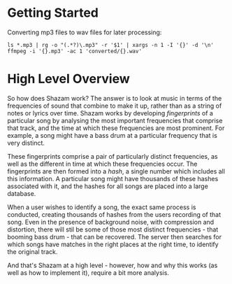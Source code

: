 # Getting Started
Converting mp3 files to wav files for later processing:

`ls *.mp3 | rg -o "(.*?)\.mp3" -r '$1' | xargs -n 1 -I '{}' -d '\n' ffmpeg -i '{}.mp3' -ac 1 'converted/{}.wav'`

# High Level Overview
So how does Shazam work? The answer is to look at music in terms of the frequencies of sound that combine to make it up, rather than as a string of notes or lyrics over time. Shazam works by developing *fingerprints* of a particular song by analysing the most important frequencies that comprise that track, and the time at which these frequencies are most prominent. For example, a song might have a bass drum at a particular frequency that is very distinct.

These fingerprints comprise a pair of particularly distinct frequencies, as well as the different in time at which these frequencies occur. The fingerprints are then formed into a *hash*, a single number which includes all this information. A particular song might have thousands of these hashes associated with it, and the hashes for all songs are placed into a large database.

When a user wishes to identify a song, the exact same process is conducted, creating thousands of hashes from the users recording of that song. Even in the presence of background noise, with compression and distortion, there will stil be some of those most distinct frequencies - that booming bass drum - that can be recovered. The server then searches for which songs have matches in the right places at the right time, to identify the original track.

And that's Shazam at a high level - however, how and why this works (as well as how to implement it), require a bit more analysis.